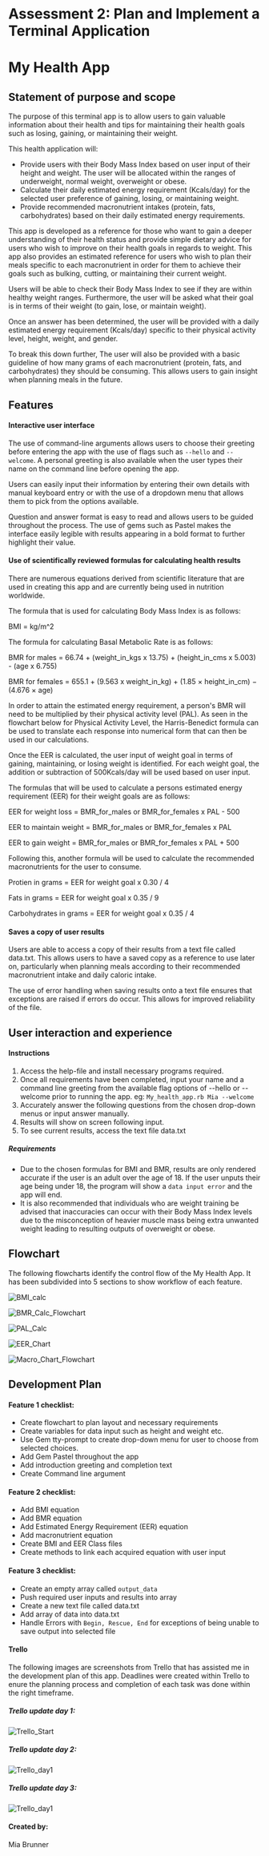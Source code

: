 # Assessment 2: Plan and Implement a Terminal Application

# My Health App

## Statement of purpose and scope

The purpose of this terminal app is to allow users to gain valuable information about their health and tips for maintaining their health goals such as losing, gaining, or maintaining their weight. 

This health application will:
- Provide users with their Body Mass Index based on user input of their height and weight. 
  The user will be allocated within the ranges of underweight, normal weight, overweight or obese. 
- Calculate their daily estimated energy requirement (Kcals/day) for the selected user preference of gaining, losing, or maintaining weight.
- Provide recommended macronutrient intakes (protein, fats, carbohydrates) based on their daily estimated energy requirements. 

This app is developed as a reference for those who want to gain a deeper understanding of their health status and provide simple dietary advice for users who wish to improve on their health goals in regards to weight. This app also provides an estimated reference for users who wish to plan their meals specific to each macronutrient in order for them to achieve their goals such as bulking, cutting, or maintaining their current weight. 

Users will be able to check their Body Mass Index to see if they are within healthy weight ranges. Furthermore, the user will be asked what their goal is in terms of their weight (to gain, lose, or maintain weight). 

Once an answer has been determined, the user will be provided with a daily estimated energy requirement (Kcals/day) specific to their physical activity level, height, weight, and gender. 

To break this down further, The user will also be provided with a basic guideline of how many grams of each macronutrient (protein, fats, and carbohydrates) they should be consuming. This allows users to gain insight when planning meals in the future. 

## Features

#### Interactive user interface 
The use of command-line arguments allows users to choose their greeting before entering the app with the use of flags such as `--hello` and `--welcome`. A personal greeting is also available when the user types their name on the command line before opening the app.

Users can easily input their information by entering their own details with manual keyboard entry or with the use of a dropdown menu that allows them to pick from the options available. 

Question and answer format is easy to read and allows users to be guided throughout the process. The use of gems such as Pastel makes the interface easily legible with results appearing in a bold format to further highlight their value. 

#### Use of scientifically reviewed formulas for calculating health results

There are numerous equations derived from scientific literature that are used in creating this app and are currently being used in nutrition worldwide.

The formula that is used for calculating Body Mass Index is as follows: 

BMI = kg/m^2

The formula for calculating Basal Metabolic Rate is as follows:

BMR for males = 66.74 + (weight_in_kgs x 13.75) + (height_in_cms x 5.003) - (age x 6.755)

BMR for females = 655.1 + (9.563 x weight_in_kg) + (1.85 × height_in_cm) − (4.676 × age)

In order to attain the estimated energy requirement, a person's BMR will need to be multiplied by their physical activity level (PAL). As seen in the flowchart below for Physical Activity Level, the Harris-Benedict formula can be used to translate each response into numerical form that can then be used in our calculations.

Once the EER is calculated, the user input of weight goal in terms of gaining, maintaining, or losing weight is identified. For each weight goal, the addition or subtraction of 500Kcals/day will be used based on user input.

The formulas that will be used to calculate a persons estimated energy requirement (EER) for their weight goals are as follows:

EER for weight loss = BMR_for_males or BMR_for_females x PAL - 500

EER to maintain weight = BMR_for_males or BMR_for_females x PAL

EER to gain weight = BMR_for_males or BMR_for_females x PAL + 500

Following this, another formula will be used to calculate the recommended macronutrients for the user to consume. 

Protien in grams = EER for weight goal x 0.30 / 4

Fats in grams = EER for weight goal x 0.35 / 9

Carbohydrates in grams = EER for weight goal x 0.35 / 4 

#### Saves a copy of user results
Users are able to access a copy of their results from a text file called data.txt. This allows users to have a saved copy as a reference to use later on, particularly when planning meals according to their recommended macronutrient intake and daily caloric intake. 

The use of error handling when saving results onto a text file ensures that exceptions are raised if errors do occur. This allows for improved reliability of the file. 

## User interaction and experience 

#### Instructions 

1. Access the help-file and install necessary programs required. 
2. Once all requirements have been completed, input your name and a command line greeting from the available flag options of --hello or --welcome prior to running the app.
eg: `My_health_app.rb Mia --welcome`
3. Accurately answer the following questions from the chosen drop-down menus or input answer manually. 
4. Results will show on screen following input. 
5. To see current results, access the text file data.txt 

##### Requirements 
- Due to the chosen formulas for BMI and BMR, results are only rendered accurate if the user is an adult over the age of 18. If the user unputs their age being under 18, the program will show a `data input error` and the app will end. 
- It is also recommended that individuals who are weight training be advised that inaccuracies can occur with their Body Mass Index levels due to the misconception of heavier muscle mass being extra unwanted weight leading to resulting outputs of overweight or obese. 

## Flowchart 

The following flowcharts identify the control flow of the My Health App. It has been subdivided into 5 sections to show workflow of each feature. 

![BMI_calc](Documents/BMI_Calc_Flowchart.png)

![BMR_Calc_Flowchart](Documents/BMR_Calc_Flowchart.png)

![PAL_Calc](Documents/PAL_Calc_Flowchart.png)

![EER_Chart](Documents/EER_Chart_Flowchart.png)

![Macro_Chart_Flowchart](Documents/Macro_Chart_Flowchart.png)

## Development Plan 

#### Feature 1 checklist:
- Create flowchart to plan layout and necessary requirements
- Create variables for data input such as height and weight etc.
- Use Gem tty-prompt to create drop-down menu for user to choose from selected choices. 
- Add Gem Pastel throughout the app
- Add introduction greeting and completion text
- Create Command line argument 

#### Feature 2 checklist: 
- Add BMI equation 
- Add BMR equation
- Add Estimated Energy Requirement (EER) equation
- Add macronutrient equation
- Create BMI and EER Class files 
- Create methods to link each acquired equation with user input 

#### Feature 3 checklist:
- Create an empty array called `output_data`
- Push required user inputs and results into array
- Create a new text file called data.txt
- Add array of data into data.txt
- Handle Errors with `Begin, Rescue, End` for exceptions of being unable to save output into selected file

#### Trello
The following images are screenshots from Trello that has assisted me in the development plan of this app. Deadlines were created within Trello to enure the planning process and completion of each task was done within the right timeframe. 

##### Trello update day 1:
![Trello_Start](Documents/Trello_day_1.png)
##### Trello update day 2:
![Trello_day1](Documents/Trello_day_1.2.png)
##### Trello update day 3:
![Trello_day1](Documents/Trello3.png)

#### Created by:
Mia Brunner 